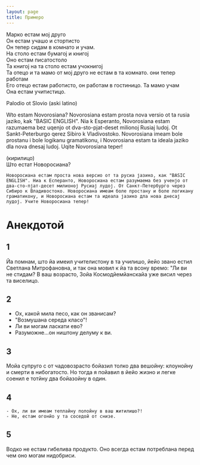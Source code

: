 ```yaml
---
layout: page
title: Примеро
---
```



Марко естам мој друго\
Он естам учашо и стортисто\
Он тепер сидам в комнато и учам.\
На столо естам бумагој и книгој\
Оно естам писатостоло \
Та книгој на та столо естам учокнигој\
Та отецо и та мамо от мој друго не естам в та комнато. они тепер работам\
Его отецо естам работисто, он работам в гостиницо. Та мамо учам\
Она естам учитистицо.


Palodio ot Slovio (aski latino)

Wto estam Novorosiana? Novorosiana estam prosta nova versio ot ta rusia jaziko, kak "BASIC ENGLISH". Nia k Esperanto, Novorosiana estam razumaema bez uqenjo ot dva-sto-pjat-deset milionoj Rusiaj ludoj. Ot Sankt-Peterburgo qerez Sibiro k Vladivostoko. Novorosiana imeam bole prostanu i bole logikanu gramatikonu, i Novorosiana estam ta ideala jaziko dla nova dnesaj ludoj. Uqite Novorosiana teper!

(кирилицо)\
Што естат Новоросиана?

```
Новоросиана естам проста нова версио от та русиа јазико, как "BASIC ENGLISH". Ниа к Есперанто, Новоросиана естам разумаема без ученјо от два-сто-пјат-десет милионој Русиај лудој. От Санкт-Петербурго через Сибиро к Владивостоко. Новоросиана имеам боле простану и боле логикану граматикону, и Новоросиана естам та идеала јазико дла нова днесај лудој. Учите Новоросиана тепер!
```

# Анекдотой

## 1

Йа помнам, што йа имеил учителистону в та училишо, йейо звано естил Светлана Митрофановна, и так она мовил к йа та всону времо:
"Ли ви не стидам? В ваш возрасто, Зойа Космодйемйанскайа уже висил через та виселицо.

## 2

- Ох, какой мила песо, как он званисам?
- "Возмушана середа класо"!
- Ли ви могам ласкати ево?
- Разуможне...он ништону делуму к ви.

## 3

Мойа супруго с от чадовозрасто бойазил толко два вешойну:
клоунойну и смерти в нибогатосто. Но тогда я пойавил в йейо жизно и легке соенил е тотйну два бойазойну в один.

## 4
```
- Ох, ли ви имеам теплайну полойну в ваш житилишо?!
- Не, естам огонйо у та соседой от снизе.
```
## 5

Водко не естам гибелива продукто. Оно всегда естам потреблана перед чем оно могам нидобриси.

